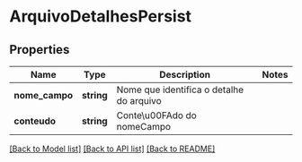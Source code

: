# ArquivoDetalhesPersist

## Properties
Name | Type | Description | Notes
------------ | ------------- | ------------- | -------------
**nome_campo** | **string** | Nome que identifica o detalhe do arquivo | 
**conteudo** | **string** | Conte\u00FAdo do nomeCampo | 

[[Back to Model list]](../README.md#documentation-for-models) [[Back to API list]](../README.md#documentation-for-api-endpoints) [[Back to README]](../README.md)


